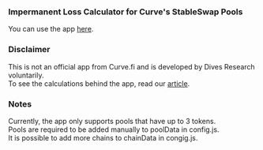 ### Impermanent Loss Calculator for Curve's StableSwap Pools

You can use the app [here](https://dives.fyi/apps/calculator/).

### Disclaimer

This is not an official app from Curve.fi and is developed by Dives Research voluntarily. <br />
To see the calculations behind the app, read our [article](https://dives.fyi/blog/curve-il-calculator/).

### Notes

Currently, the app only supports pools that have up to 3 tokens. <br />
Pools are required to be added manually to poolData in config.js. <br />
It is possible to add more chains to chainData in congig.js.
